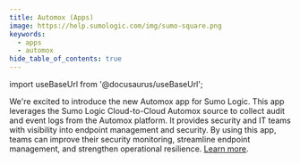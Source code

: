 ```yaml
---
title: Automox (Apps)
image: https://help.sumologic.com/img/sumo-square.png
keywords:
  - apps
  - automox
hide_table_of_contents: true    
---
```


import useBaseUrl from '@docusaurus/useBaseUrl';



We're excited to introduce the new Automox app for Sumo Logic. This app leverages the Sumo Logic Cloud-to-Cloud Automox source to collect audit and event logs from the Automox platform. It provides security and IT teams with visibility into endpoint management and security. By using this app, teams can improve their security monitoring, streamline endpoint management, and strengthen operational resilience. [Learn more](/docs/integrations/saas-cloud/automox/).

